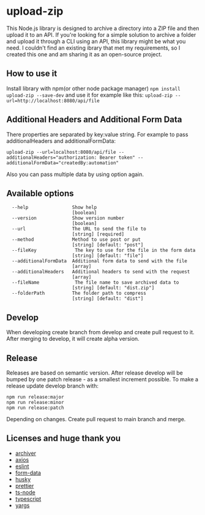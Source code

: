 # upload-zip

This Node.js library is designed to archive a directory into a ZIP file and then upload it
to an API. If you're looking for a simple solution to archive a folder and upload it
through a CLI using an API, this library might be what you need. I couldn't find an existing
ibrary that met my requirements, so I created this one and am sharing it as an
open-source project.

## How to use it

Install library with npm(or other node package manager) `npm install upload-zip --save-dev`
and use it for example like this: `upload-zip --url=http://localhost:8080/api/file`

## Additional Headers and Additional Form Data

There properties are separated by key:value string.
For example to pass additionalHeaders and additionalFormData:

`upload-zip --url=localhost:8080/api/file --additionalHeaders="authorization: Bearer token" --additionalFormData="createdBy:automation" `

Also you can pass multiple data by using option again.

## Available options

```
  --help                Show help
                        [boolean]
  --version             Show version number
                        [boolean]
  --url                 The URL to send the file to
                        [string] [required]
  --method              Method to use post or put
                        [string] [default: "post"]
  --fileKey              The key to use for the file in the form data
                        [string] [default: "file"]
  --additionalFormData  Additional form data to send with the file
                        [array]
  --additionalHeaders   Additional headers to send with the request
                        [array]
  --fileName             The file name to save archived data to
                        [string] [default: "dist.zip"]
  --folderPath          The folder path to compress
                        [string] [default: "dist"]
```

## Develop

When developing create branch from develop and create pull request to it. After merging to develop, it will create alpha version.

## Release

Releases are based on semantic version. After release develop will be bumped by one patch release - as a smallest increment possible.
To make a release update develop branch with:

```
npm run release:major
npm run release:minor
npm run release:patch
```

Depending on changes. Create pull request to main branch and merge.

## Licenses and huge thank you

- [archiver](https://github.com/archiverjs/node-archiver)
- [axios](https://github.com/axios/axios)
- [eslint](https://eslint.org/)
- [form-data](https://github.com/form-data/form-data)
- [husky](https://github.com/typicode/husky)
- [prettier](https://prettier.io/)
- [ts-node](https://github.com/TypeStrong/ts-node)
- [typescript](https://www.typescriptlang.org)
- [yargs](https://github.com/yargs/yargs)
